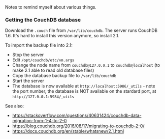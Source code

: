 Notes to remind myself about various things.

### Getting the CouchDB database

Download the `.couch` file from `/var/lib/couchdb`. The server runs CouchDB 1.6. It's hard to install this version anymore, so install 2.1.

To import the backup file into 2.1:
- Stop the server
- Edit `/opt/couchdb/etc/vm.args`
- Change the node name from `couchdb@127.0.0.1` to `couchdb@localhost` (to make 2.1 able to read old database files)
- Copy the database backup file to `/var/lib/couchdb`
- Start the server
- The database is now available at `http://localhost:5986/_utils` - note the port number, the database is NOT available on the stardard port, at `http://127.0.0.1:5984/_utils`

See also:
- https://stackoverflow.com/questions/40631424/couchdb-data-migration-from-1-4-to-2-0
- https://blog.couchdb.org/2016/08/17/migrating-to-couchdb-2-0/
- https://docs.couchdb.org/en/stable/whatsnew/2.1.html
